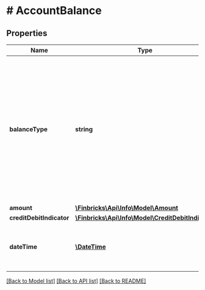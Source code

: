 # # AccountBalance

## Properties

Name | Type | Description | Notes
------------ | ------------- | ------------- | -------------
**balanceType** | **string** | Indicates the type of balance to which the balance information relates. For more information see Czech Standard for Open Banking.  Example values: * CLAV * PRCD * CLBD * ITBD * ITAV | [optional]
**amount** | [**\Finbricks\Api\Info\Model\Amount**](Amount.md) |  | [optional]
**creditDebitIndicator** | [**\Finbricks\Api\Info\Model\CreditDebitIndicator**](CreditDebitIndicator.md) |  | [optional]
**dateTime** | [**\DateTime**](\DateTime.md) | Date or date and time according to ISO 8601. | [optional]

[[Back to Model list]](../../README.md#models) [[Back to API list]](../../README.md#endpoints) [[Back to README]](../../README.md)
